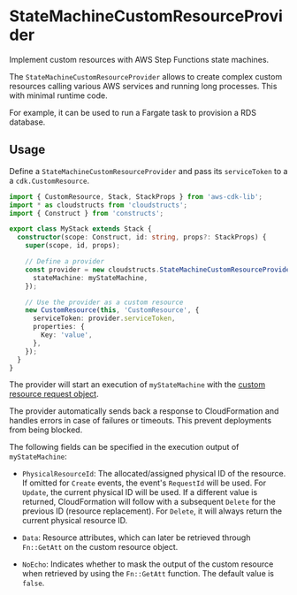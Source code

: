 # StateMachineCustomResourceProvider

Implement custom resources with AWS Step Functions state machines.

The `StateMachineCustomResourceProvider` allows to create complex custom resources calling
various AWS services and running long processes. This with minimal runtime code.

For example, it can be used to run a Fargate task to provision a RDS database.

## Usage

Define a `StateMachineCustomResourceProvider` and pass its `serviceToken` to a
a `cdk.CustomResource`.

```ts
import { CustomResource, Stack, StackProps } from 'aws-cdk-lib';
import * as cloudstructs from 'cloudstructs';
import { Construct } from 'constructs';

export class MyStack extends Stack {
  constructor(scope: Construct, id: string, props?: StackProps) {
    super(scope, id, props);

    // Define a provider
    const provider = new cloudstructs.StateMachineCustomResourceProvider(this, 'Provider', {
      stateMachine: myStateMachine,
    });

    // Use the provider as a custom resource
    new CustomResource(this, 'CustomResource', {
      serviceToken: provider.serviceToken,
      properties: {
        Key: 'value',
      },
    });
  }
}
```

The provider will start an execution of `myStateMachine` with the [custom resource request
object](https://docs.aws.amazon.com/AWSCloudFormation/latest/UserGuide/crpg-ref-requests.html).

The provider automatically sends back a response to CloudFormation and handles errors in case
of failures or timeouts. This prevent deployments from being blocked.

The following fields can be specified in the execution output of `myStateMachine`:

* `PhysicalResourceId`: The allocated/assigned physical ID of the resource. If omitted for `Create`
  events, the event's `RequestId` will be used. For `Update`, the current physical ID will be used.
  If a different value is returned, CloudFormation will follow with a subsequent `Delete` for the previous ID (resource replacement). For `Delete`, it will always return the current physical
  resource ID.

* `Data`: Resource attributes, which can later be retrieved through `Fn::GetAtt` on the custom
  resource object.

* `NoEcho`: Indicates whether to mask the output of the custom resource when retrieved by using
  the `Fn::GetAtt` function. The default value is `false`.

